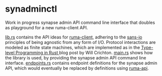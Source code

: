 # synadminctl
Work in progress synapse admin API command line interface that doubles as playground for a new ruma-client API.

[lib.rs](src/lib.rs) contains the API ideas for [ruma-client](https://github.com/ruma/ruma-client/), adhering to the [sans-io](https://sans-io.readthedocs.io/) principles of being agnostic from any form of I/O.
Protocol interactions are modeled as finite state machines, which are implemented as in the [Type-level Programming in Rust
](https://willcrichton.net/notes/type-level-programming/) blog post by Will Crichton.
[main.rs](src/main.rs) shows how the library is used, by providing the synapse admin API command line interface.
[endpoints.rs](src/endpoints.rs) contains endpoint definitions for the synapse admin API, which would eventually be replaced by definitions using [ruma-api](https://crates.io/crates/ruma-api).
